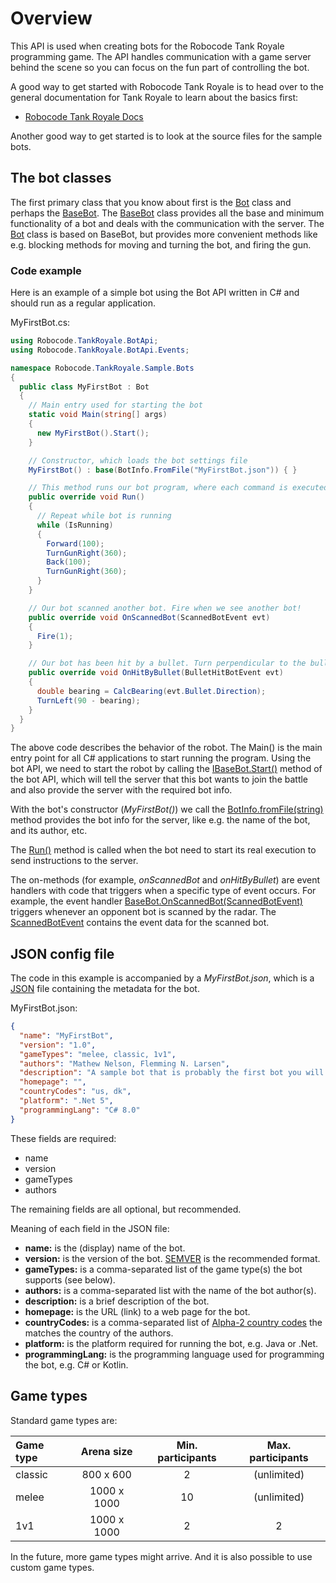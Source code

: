 # Overview

This API is used when creating bots for the Robocode Tank Royale programming game. The API handles communication with a
game server behind the scene so you can focus on the fun part of controlling the bot.

A good way to get started with Robocode Tank Royale is to head over to the general documentation for Tank Royale to
learn about the basics first:

*   [Robocode Tank Royale Docs](https://robocode.dev/tankroyale/docs/)

Another good way to get started is to look at the source files for the sample bots.

## The bot classes

The first primary class that you know about first is the [Bot](./api/Robocode.TankRoyale.BotApi.Bot.html) class and
perhaps the [BaseBot](./api/Robocode.TankRoyale.BotApi.BaseBot.html). The
[BaseBot](./api/Robocode.TankRoyale.BotApi.BaseBot.html) class provides all the base and minimum functionality of a bot
and deals with the communication with the server. The [Bot](./api/Robocode.TankRoyale.BotApi.Bot.html) class is based on
BaseBot, but provides more convenient methods like e.g. blocking methods for moving and turning the bot, and firing the
gun.

### Code example

Here is an example of a simple bot using the Bot API written in C# and should run as a regular application.

MyFirstBot.cs:

```csharp
using Robocode.TankRoyale.BotApi;
using Robocode.TankRoyale.BotApi.Events;

namespace Robocode.TankRoyale.Sample.Bots
{
  public class MyFirstBot : Bot
  {
    // Main entry used for starting the bot
    static void Main(string[] args)
    {
      new MyFirstBot().Start();
    }

    // Constructor, which loads the bot settings file
    MyFirstBot() : base(BotInfo.FromFile("MyFirstBot.json")) { }

    // This method runs our bot program, where each command is executed one at a time in a loop.
    public override void Run()
    {
      // Repeat while bot is running
      while (IsRunning)
      {
        Forward(100);
        TurnGunRight(360);
        Back(100);
        TurnGunRight(360);
      }
    }

    // Our bot scanned another bot. Fire when we see another bot!
    public override void OnScannedBot(ScannedBotEvent evt)
    {
      Fire(1);
    }

    // Our bot has been hit by a bullet. Turn perpendicular to the bullet so our seesaw might avoid a future shot.
    public override void OnHitByBullet(BulletHitBotEvent evt)
    {
      double bearing = CalcBearing(evt.Bullet.Direction);
      TurnLeft(90 - bearing);
    }
  }
}
```

The above code describes the behavior of the robot. The Main() is the main entry point for all C#
applications to start running the program. Using the bot API, we need to start the robot by calling the
[IBaseBot.Start()](./api/Robocode.TankRoyale.BotApi.IBaseBot.html#Robocode_TankRoyale_BotApi_IBaseBot_Start) method of
the bot API, which will tell the server that this bot wants to join the battle and also provide the server with the
required bot info.

With the bot's constructor (_MyFirstBot()_) we call the [BotInfo.fromFile(string)](
./api/Robocode.TankRoyale.BotApi.BotInfo.html#Robocode_TankRoyale_BotApi_BotInfo_FromFile_System_String_)
method provides the bot info for the server, like e.g. the name of the bot, and its author, etc.

The [Run()](./api/Robocode.TankRoyale.BotApi.IBot.html#Robocode_TankRoyale_BotApi_IBot_Run) method is called
when the bot need to start its real execution to send instructions to the server.

The on-methods (for example, _onScannedBot_ and _onHitByBullet_) are event handlers with code that triggers when a
specific type of event occurs. For example, the event handler [BaseBot.OnScannedBot(ScannedBotEvent)](
./api/Robocode.TankRoyale.BotApi.BaseBot.html#Robocode_TankRoyale_BotApi_BaseBot_OnScannedBot_Robocode_TankRoyale_BotApi_Events_ScannedBotEvent_)
triggers whenever an opponent bot is scanned by the radar. The [ScannedBotEvent](
./api/Robocode.TankRoyale.BotApi.Events.ScannedBotEvent.html) contains the event data for the scanned bot.

## JSON config file

The code in this example is accompanied by a _MyFirstBot.json_, which is a [JSON](https://fileinfo.com/extension/json)
file containing the metadata for the bot.

MyFirstBot.json:
```json
{
  "name": "MyFirstBot",
  "version": "1.0",
  "gameTypes": "melee, classic, 1v1",
  "authors": "Mathew Nelson, Flemming N. Larsen",
  "description": "A sample bot that is probably the first bot you will learn about.",
  "homepage": "",
  "countryCodes": "us, dk",
  "platform": ".Net 5",
  "programmingLang": "C# 8.0"
}
```
These fields are required:

*   name
*   version
*   gameTypes
*   authors

The remaining fields are all optional, but recommended.

Meaning of each field in the JSON file:

*   **name:** is the (display) name of the bot.
*   **version:** is the version of the bot. [SEMVER](https://semver.org/) is the recommended format.
*   **gameTypes:** is a comma-separated list of the game type(s) the bot supports (see below).
*   **authors:** is a comma-separated list with the name of the bot author(s).
*   **description:** is a brief description of the bot.
*   **homepage:** is the URL (link) to a web page for the bot.
*   **countryCodes:** is a comma-separated list of [Alpha-2 country codes](https://www.iban.com/country-codes) the matches the country of the authors.
*   **platform:** is the platform required for running the bot, e.g. Java or .Net.
*   **programmingLang:** is the programming language used for programming the bot, e.g. C# or Kotlin.

## Game types

Standard game types are:

| Game type | Arena size  | Min. participants | Max. participants |
|:----------|:-----------:|:-----------------:|:-----------------:|
| classic   | 800 x 600   | 2                 |    (unlimited)    |
| melee     | 1000 x 1000 | 10                |   (unlimited)     |
| 1v1       | 1000 x 1000 | 2                 |         2         |

In the future, more game types might arrive. And it is also possible to use custom game types.
